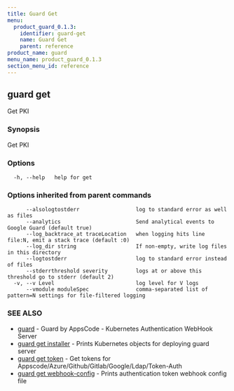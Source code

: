 ```yaml
---
title: Guard Get
menu:
  product_guard_0.1.3:
    identifier: guard-get
    name: Guard Get
    parent: reference
product_name: guard
menu_name: product_guard_0.1.3
section_menu_id: reference
---
```


## guard get

Get PKI

### Synopsis

Get PKI

### Options

```
  -h, --help   help for get
```

### Options inherited from parent commands

```
      --alsologtostderr                  log to standard error as well as files
      --analytics                        Send analytical events to Google Guard (default true)
      --log_backtrace_at traceLocation   when logging hits line file:N, emit a stack trace (default :0)
      --log_dir string                   If non-empty, write log files in this directory
      --logtostderr                      log to standard error instead of files
      --stderrthreshold severity         logs at or above this threshold go to stderr (default 2)
  -v, --v Level                          log level for V logs
      --vmodule moduleSpec               comma-separated list of pattern=N settings for file-filtered logging
```

### SEE ALSO

* [guard](/products/guard/0.1.3/reference/guard)	 - Guard by AppsCode - Kubernetes Authentication WebHook Server
* [guard get installer](/products/guard/0.1.3/reference/guard_get_installer)	 - Prints Kubernetes objects for deploying guard server
* [guard get token](/products/guard/0.1.3/reference/guard_get_token)	 - Get tokens for Appscode/Azure/Github/Gitlab/Google/Ldap/Token-Auth
* [guard get webhook-config](/products/guard/0.1.3/reference/guard_get_webhook-config)	 - Prints authentication token webhook config file

